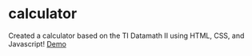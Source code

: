 # calculator

Created a calculator based on the TI Datamath II using HTML, CSS, and Javascript!
[Demo](https://noviceprogrammer2.github.io/calculator/)
